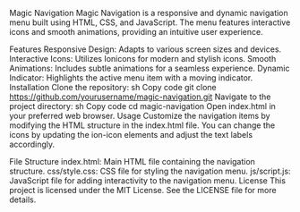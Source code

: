 Magic Navigation
Magic Navigation is a responsive and dynamic navigation menu built using HTML, CSS, and JavaScript. The menu features interactive icons and smooth animations, providing an intuitive user experience.

Features
Responsive Design: Adapts to various screen sizes and devices.
Interactive Icons: Utilizes Ionicons for modern and stylish icons.
Smooth Animations: Includes subtle animations for a seamless experience.
Dynamic Indicator: Highlights the active menu item with a moving indicator.
Installation
Clone the repository:
sh
Copy code
git clone https://github.com/yourusername/magic-navigation.git
Navigate to the project directory:
sh
Copy code
cd magic-navigation
Open index.html in your preferred web browser.
Usage
Customize the navigation items by modifying the HTML structure in the index.html file. You can change the icons by updating the ion-icon elements and adjust the text labels accordingly.

File Structure
index.html: Main HTML file containing the navigation structure.
css/style.css: CSS file for styling the navigation menu.
js/script.js: JavaScript file for adding interactivity to the navigation menu.
License
This project is licensed under the MIT License. See the LICENSE file for more details.
